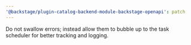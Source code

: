 ```yaml
---
'@backstage/plugin-catalog-backend-module-backstage-openapi': patch
---
```


Do not swallow errors; instead allow them to bubble up to the task scheduler for better tracking and logging.

